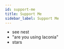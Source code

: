 ```yaml
---
id: support-me
title: Support Me
sidebar_label: Support Me
---
```


- see nest
- "are you using laconia"
- stars
